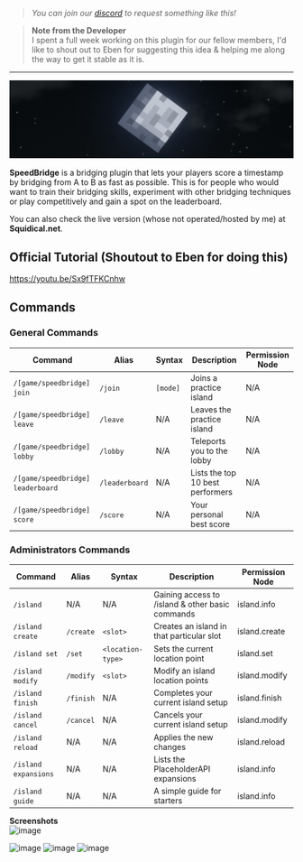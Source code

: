 > *You can join our [discord](https://discord.gg/yGkS3Dh) to request something like this!*

> **Note from the Developer**  
I spent a full week working on this plugin for our fellow members, I'd like to shout out to Eben for suggesting this idea & helping me along the way to get it stable as it is.

---
![bannar](https://github.com/Tofpu/media/blob/master/images/banners/rpf-bannar.jpg?raw=true)

**SpeedBridge** is a bridging plugin that lets your players score a timestamp by bridging from A to B as fast as possible. This is for people who would want to train their bridging skills, experiment with other bridging techniques or play competitively and gain a spot on the leaderboard.

You can also check the live version (whose not operated/hosted by me) at **Squidical.net**.

## Official Tutorial (Shoutout to Eben for doing this)  
https://youtu.be/Sx9fTFKCnhw

## Commands
### General Commands
| Command | Alias | Syntax | Description | Permission Node 
| ------- | ----- | ------ | ----------- | --------------- |
| `/[game/speedbridge] join` | `/join` | `[mode]` | Joins a practice island | N/A |
| `/[game/speedbridge] leave` | `/leave` | N/A | Leaves the practice island | N/A |
| `/[game/speedbridge] lobby` | `/lobby` | N/A | Teleports you to the lobby | N/A |
| `/[game/speedbridge] leaderboard` | `/leaderboard` | N/A | Lists the top 10 best performers | N/A |
| `/[game/speedbridge] score` | `/score` | N/A | Your personal best score | N/A |

### Administrators Commands
| Command | Alias | Syntax | Description | Permission Node 
| ------- | ----- | ------ | ----------- | --------------- |
| `/island` | N/A | N/A | Gaining access to /island & other basic commands | island.info |
| `/island create` | `/create` | `<slot>` | Creates an island in that particular slot | island.create |
| `/island set` | `/set` | `<location-type>` | Sets the current location point | island.set |
| `/island modify` | `/modify` | `<slot>` | Modify an island location points | island.modify |
| `/island finish` | `/finish` | N/A | Completes your current island setup | island.finish |
| `/island cancel` | `/cancel` | N/A | Cancels your current island setup | island.modify |
| `/island reload` | N/A | N/A | Applies the new changes | island.reload |
| `/island expansions` | N/A | N/A | Lists the PlaceholderAPI expansions | island.info |
| `/island guide` | N/A | N/A | A simple guide for starters | island.info |


**Screenshots**  
![image](https://user-images.githubusercontent.com/47629321/129747833-047ba1c7-96de-47df-87f9-64e5ae4c3597.png)

![image](https://user-images.githubusercontent.com/47629321/129747461-aafe9755-c1c9-441a-965c-168b1058fd1f.png)
![image](https://user-images.githubusercontent.com/47629321/129747540-c48c4156-186d-4838-acec-c754763e30da.png)
![image](https://user-images.githubusercontent.com/47629321/129747642-ede4c9eb-ff82-479f-b9a2-72102a5bd4b1.png)
